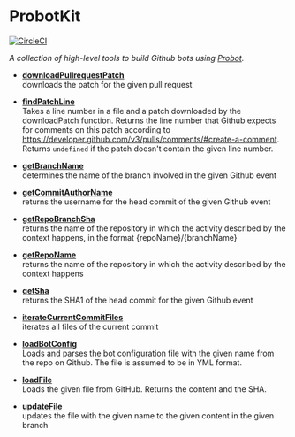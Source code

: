 # ProbotKit

[![CircleCI](https://circleci.com/gh/kevgo/probot-kit.svg?style=shield)](https://circleci.com/gh/kevgo/probot-kit)

_A collection of high-level tools to build Github bots using [Probot](https://probot.github.io)._

<a textrun="all-exported">

- **[downloadPullrequestPatch](src/download-pullrequest-patch.ts)** <br>
  downloads the patch for the given pull request

- **[findPatchLine](src/find-patch-line.ts)** <br>
  Takes a line number in a file and a patch downloaded by the downloadPatch function.
  Returns the line number that Github expects for comments on this patch
  according to https://developer.github.com/v3/pulls/comments/#create-a-comment.
  Returns `undefined` if the patch doesn't contain the given line number.

* **[getBranchName](src/get-branch-name.ts)** <br>
  determines the name of the branch involved in the given Github event

* **[getCommitAuthorName](src/get-commit-author-name.ts)** <br>
  returns the username for the head commit of the given Github event

* **[getRepoBranchSha](src/get-repo-branch-sha.ts)** <br>
  returns the name of the repository in which the activity described by the context happens,
  in the format {repoName}/{branchName}

* **[getRepoName](src/get-repo-name.ts)** <br>
  returns the name of the repository in which the activity described by the context happens

* **[getSha](src/get-sha.ts)** <br>
  returns the SHA1 of the head commit for the given Github event

* **[iterateCurrentCommitFiles](src/iterate-current-commit-files.ts)** <br>
  iterates all files of the current commit

* **[loadBotConfig](src/load-bot-config.ts)** <br>
  Loads and parses the bot configuration file with the given name from the repo on Github.
  The file is assumed to be in YML format.

* **[loadFile](src/load-file.ts)** <br>
  Loads the given file from GitHub.
  Returns the content and the SHA.

* **[updateFile](src/update-file.ts)** <br>
  updates the file with the given name to the given content in the given branch

</a>
